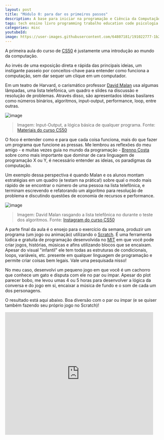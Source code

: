 ```yaml
---
layout: post
title: "Módulo 0: para dar os primeiros passos"
description: A base para iniciar na programação e Ciência da Computação - CS50
tags: tech ensino livro programming trabalho education code psicologia dev programacao harvard curso python flask scratch c web html css cc cienciadacomputacao algoritmos sql bancodedados cs50 cc50 computerscience
categories: misc
youtubeId:
image: https://user-images.githubusercontent.com/64807181/191022777-1b2dd643-9db8-490b-9549-c15974d09ce8.png
---
```


A primeira aula do curso de [CS50](https://www.estudarfora.org.br/cursos/cc50/) é justamente uma introdução ao mundo da computação.

Ao invés de uma exposição direta e rápida das principais ideias, um instigante passeio por conceitos-chave para entender como funciona a computação, sem dar sequer um clique em um computador. 

Em um teatro de Harvard, o carismático professor [David Malan](https://cs.harvard.edu/malan/) usa algumas lâmpadas, uma lista telefônica, um quadro e slides na discussão e resolução de problemas. Através disso, são apresentados ideias basilares como números binários, algoritmos, input-output, performance, loop, entre outras.

![image](https://user-images.githubusercontent.com/64807181/191023029-8ad625a1-b3a0-4ec4-bbbe-be9980e16da0.png)
>Imagem: Input-Output, a lógica básica de qualquer programa. Fonte: [Materiais do curso CS50](https://cs50.harvard.edu/college/2019/fall/notes/0/)

O foco é entender como e para que cada coisa funciona, mais do que fazer um programa que funcione as pressas. Me lembrou as reflexões do meu amigo - e muitas vezes guia no mundo da programação - [Brenno Costa](https://twitter.com/brennovich) sobre como mais importante que dominar de cara linguagem de programação X ou Y, é necessário entender as ideias, os paradigmas da computação. 

Um exemplo dessa perspectiva é quando Malan e os alunos montam estratégias em um quadro (e testam na prática!) sobre qual o modo mais rápido de se encontrar o número de uma pessoa na lista telefônica, e terminam escrevendo e refatorando um algoritmo para resolução de problema e discutindo questões de economia de recursos e performance. 

![image](https://user-images.githubusercontent.com/64807181/191022777-1b2dd643-9db8-490b-9549-c15974d09ce8.png)
>Imagem: David Malan rasgando a lista telefônica no durante o teste dos algoritmos. Fonte: [Instagram do curso CS50](https://www.instagram.com/p/CikwmaoLVSM/)

A parte final da aula é o ensejo para o exercício da semana, produzir um programa (um jogo ou animação) utilizando o [Scratch](https://scratch.mit.edu/). É uma ferramenta lúdica e gratuita de programação desenvolvida no [MIT](https://scratch.mit.edu/about) em que você pode criar jogos, histórias, músicas e afins utilizando blocos que se encaixam. Apesar do visual "infantil" ele tem todas as estruturas de condicionais, loops, variáveis, etc. presente em qualquer linguagem de programação e permite criar coisas bem legais. Vale uma pesquisada nisso!

No meu caso, desenvolvi um pequeno jogo em que você é um cachorro que conhece um gato e disputa com ele no par ou ímpar. Apesar do plot parecer bobo, me levou umas 4 ou 5 horas para desenvolver a lógica da conversa e do jogo em si, encaixar a música de fundo e o som de cada um dos personagens.

O resultado está aqui abaixo. Boa diversão com o par ou ímpar (e se quiser também fazendo seu próprio jogo no Scratch)!

<iframe src="https://scratch.mit.edu/projects/731116155/embed" allowtransparency="true" width="485" height="402" frameborder="0" scrolling="no" allowfullscreen></iframe>

